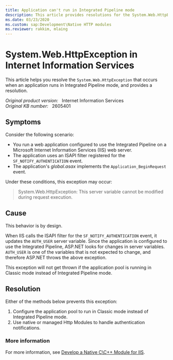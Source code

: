 ```yaml
---
title: Application can't run in Integrated Pipeline mode
description: This article provides resolutions for the System.Web.HttpException that occurs when an application runs in Integrated Pipeline mode.
ms.date: 03/23/2020
ms.custom: sap:Development\Native HTTP modules
ms.reviewer: rakkim, mlaing
---
```

# System.Web.HttpException in Internet Information Services

This article helps you resolve the `System.Web.HttpException` that occurs when an application runs in Integrated Pipeline mode, and provides a resolution.

_Original product version:_ &nbsp; Internet Information Services  
_Original KB number:_ &nbsp; 2605401

## Symptoms

Consider the following scenario:

- You run a web application configured to use the Integrated Pipeline on a Microsoft Internet Information Services (IIS) web server.
- The application uses an ISAPI filter registered for the `SF_NOTIFY_AUTHENTICATION` event.
- The application's *global.asax* implements the `Application_BeginRequest` event.

Under these conditions, this exception may occur:

> System.Web.HttpException: This server variable cannot be modified during request execution.

## Cause

This behavior is by design.

When IIS calls the ISAPI filter for the `SF_NOTIFY_AUTHENTICATION` event, it updates the `AUTH_USER` server variable. Since the application is configured to use the Integrated Pipeline, ASP.NET looks for changes in server variables. `AUTH_USER` is one of the variables that is not expected to change, and therefore ASP.NET throws the above exception.

This exception will not get thrown if the application pool is running in Classic mode instead of Integrated Pipeline mode.

## Resolution

Either of the methods below prevents this exception:

1. Configure the application pool to run in Classic mode instead of Integrated Pipeline mode.
2. Use native or managed Http Modules to handle authentication notifications.

### More information

For more information, see [Develop a Native C\C++ Module for IIS](/iis/develop/runtime-extensibility/develop-a-native-cc-module-for-iis).
